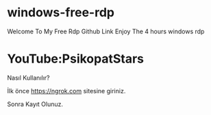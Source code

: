 # windows-free-rdp 
Welcome To My Free Rdp Github Link 
Enjoy The 4 hours windows rdp

# YouTube:PsikopatStars

Nasıl Kullanılır?

İlk önce https://ngrok.com sitesine giriniz.

Sonra Kayıt Olunuz.

